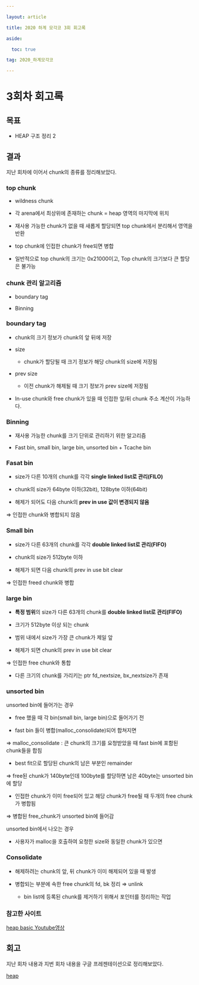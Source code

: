 ---
layout: article
title: 2020 하계 모각코 3회 회고록
aside:
  toc: true
tag: 2020_하계모각코
---

# 3회차 회고록

## 목표

* HEAP 구조 정리 2

## 결과

지난 회차에 이어서 chunk의 종류를 정리해보았다.

### top chunk

* wildness chunk
* 각 arena에서 최상위에 존재하는 chunk = heap 영역의 마지막에 위치
* 재사용 가능한 chunk가 없을 때 새롭게 할당되면 top chunk에서 분리해서 영역을 반환
* top chunk에 인접한 chunk가 free되면 병합
* 일반적으로 top chunk의 크기는 0x21000이고, Top chunk의 크기보다 큰 할당은 불가능

### chunk 관리 알고리즘
* boundary tag
* Binning

### boundary tag

* chunk의 크기 정보가 chunk의 앞 뒤에 저장
* size
	* chunk가 할당될 때 크기 정보가 해당 chunk의 size에 저장됨
* prev size
	* 이전 chunk가 해제될 때 크기 정보가 prev size에 저장됨
* In-use chunk와 free chunk가 있을 때 인접한 앞/뒤 chunk 주소 계산이 가능하다.

### Binning

* 재사용 가능한 chunk를 크기 단위로 관리하기 위한 알고리즘
* Fast bin, small bin, large bin, unsorted bin + Tcache bin

### Fasat bin
* size가 다른 10개의 chunk를 각각 **single linked list로 관리(FILO)**
* chunk의 size가 64byte 이하(32bit), 128byte 이하(64bit)
* 해제가 되어도 다음 chunk의 **prev in use 값이 변경되지 않음**
⇒ 인접한 chunk와 병합되지 않음

### Small bin
* size가 다른 63개의 chunk를 각각 **double linked list로 관리(FIFO)**
* chunk의 size가 512byte 이하
* 해제가 되면 다음 chunk의 prev in use bit clear
⇒ 인접한 freed chunk와 병합

### large bin
* **특정 범위**의 size가 다른 63개의 chunk를 **double linked list로 관리(FIFO)**
* 크기가 512byte 이상 되는 chunk
* 범위 내에서 size가 가장 큰 chunk가 제일 앞
* 해제가 되면 chunk의 prev in use bit clear
⇒ 인접한 free chunk와 통합

* 다른 크기의 chunk를 가리키는 ptr fd_nextsize, bx_nextsize가 존재

### unsorted bin
unsorted bin에 들어가는 경우

* free 했을 때 각 bin(small bin, large bin)으로 들어가기 전
* fast bin 들이 병합(malloc_consolidate)되어 합쳐지면
⇒ malloc_consolidate : 큰 chunk의 크기를 요청받았을 때 fast bin에 포함된 chunk들을 합침

* best fit으로 할당된 chunk의 남은 부분인 remainder
⇒ free된 chunk가 140byte인데 100byte를 할당하면 남은 40byte는 unsorted bin에 할당

* 인접한 chunk가 이미 free되어 있고 해당 chunk가 free될 때 두개의 free chunk가 병합됨
⇒ 병합된 free_chunk가 unsorted bin에 들어감

unsorted bin에서 나오는 경우

* 사용자가 malloc을 호출하여 요청한 size와 동일한 chunk가 있으면

### Consolidate
* 해제하려는 chunk의 앞, 뒤 chunk가 이미 해제되어 있을 때 발생
* 병합되는 부분에 속한 free chunk의 fd, bk 정리  ⇒ unlink
	* bin list에 등록된 chunk를 제거하기 위해서 포인터를 정리하는 작업


### 참고한 사이트
[heap basic Youtube영상](https://www.youtube.com/watch?v=l0GVitgBPf0)

## 회고
지난 회차 내용과 지번 회차 내용을 구글 프레젠테이션으로 정리해보았다.
[heap](https://docs.google.com/presentation/d/1jlFYyfpstCWCRTABO-x5koasIqjUk1fjkYnqwKMp3RM/edit?usp=sharing)